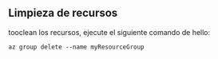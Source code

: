 ## <a name="clean-up-resources"></a>Limpieza de recursos

tooclean los recursos, ejecute el siguiente comando de hello:

```azurecli-interactive
az group delete --name myResourceGroup
```
